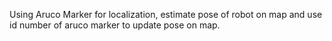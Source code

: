 Using Aruco Marker for localization, estimate pose of robot on map and use id number of aruco marker to update pose on map.
